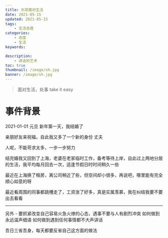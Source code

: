 ```yaml
---
title: 乐观面对生活
date: 2021-05-15
updated: 2021-05-15
tags:
    - 生活态度
categories:
    - 态度
    - 生活
keywords: 

description: 
    - 讲话的艺术
toc: true
thumbnail: /image/sh.jpg
banner: /image/sh.jpg
---
```


> 面对生活，处事 take it easy

<!-- more -->
# 事件背景
2021-01-01 元旦 新年第一天，我结婚了

亲朋好友来祝福，自此我又多了一个新的身份 丈夫

人呢，不能苛求太多，一步一步努力

结完婚我又回到了上海，老婆在老家临时工作，备考等待上岸，自此过上两地分居的生活，我平均每月回去一次，适逢节假日时时间稍久一些

最近在上海换了租房，离公司稍近了些，但空间却小很多，再说吧，哪里能有完全顺心如意的呀

最近看周围的同事都跳槽走了，工资涨了好多，真是实属羡慕，我在纠结我要不要出去看看

---
另外 -
要抓紧改变自己容易火急火燎的心态，遇事不要与人有剧烈冲突
如何做到永远温声细语
如何做到遇到任何事情都不大声讲话

吾日三省吾身，每天都要反省自己这方面的做法